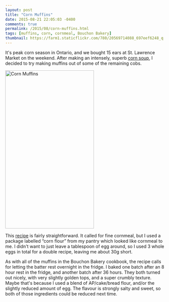 ```yaml
---
layout: post
title: "Corn Muffins"
date: 2015-08-21 22:05:03 -0400
comments: true
permalink: /2015/08/corn-muffins.html
tags: [muffins, corn, cornmeal, Bouchon Bakery]
thumbnail: https://farm1.staticflickr.com/780/20569714088_697eef6248_q.jpg
---
```


It's peak corn season in Ontario, and we bought 15 ears at St. Lawrence
Market on the weekend. After making an intensely, superb [corn
soup](http://www.seriouseats.com/recipes/2015/08/pressure-cooker-corn-soup-recipe.html),
I decided to try making muffins out of some of the remaining cobs.

<a data-flickr-embed="true" data-header="false" data-footer="false"
data-context="false"
href="https://www.flickr.com/photos/gnuf/20569714088/" title="Corn
Muffins"><img
src="https://farm1.staticflickr.com/780/20569714088_697eef6248.jpg"
width="281" height="500" alt="Corn Muffins"></a><script async
src="//embedr.flickr.com/assets/client-code.js"
charset="utf-8"></script>

This
[recipe](http://www.mission-food.com/2014/10/bouchon-bakery-corn-muffins.html)
is fairly straightforward. It called for fine cornmeal, but I used
a package labelled “corn flour” from my pantry which looked like cornmeal to
me. I didn't want to just leave a tablespoon of egg around, so I used
3 whole eggs in total for a double recipe, leaving me about 30g short.

As with all of the muffins in the Bouchon Bakery cookbook, the
recipe calls for letting the batter rest overnight in the fridge.
I baked one batch after an 8 hour rest in the fridge, and another batch
after 36 hours. They both turned out nicely, with very slightly golden tops,
and a super crumbly texture. Maybe that's because I used a blend of 
AP/cake/bread flour, and/or the slightly reduced amount of egg. The
flavour is strongly salty and sweet, so both of those ingredients could
be reduced next time.
